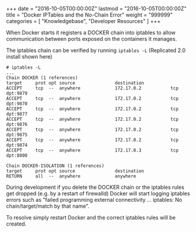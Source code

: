+++
date = "2016-10-05T00:00:00Z"
lastmod = "2016-10-05T00:00:00Z"
title = "Docker IPTables and the No-Chain Error"
weight = "999999"
categories = [ "Knowledgebase", "Developer Resources" ]
+++

When Docker starts it registers a DOCKER chain into iptables to allow communication between ports exposed on the
containers it manages.

The iptables chain can be verified by running `iptables -L` (Replicated 2.0 install shown here)

```
# iptables -L
...
Chain DOCKER (1 references)
target     prot opt source               destination         
ACCEPT     tcp  --  anywhere             172.17.0.2           tcp dpt:9879
ACCEPT     tcp  --  anywhere             172.17.0.2           tcp dpt:9878
ACCEPT     tcp  --  anywhere             172.17.0.2           tcp dpt:9877
ACCEPT     tcp  --  anywhere             172.17.0.2           tcp dpt:9876
ACCEPT     tcp  --  anywhere             172.17.0.2           tcp dpt:9875
ACCEPT     tcp  --  anywhere             172.17.0.2           tcp dpt:9874
ACCEPT     tcp  --  anywhere             172.17.0.3           tcp dpt:8800

Chain DOCKER-ISOLATION (1 references)
target     prot opt source               destination         
RETURN     all  --  anywhere             anywhere 
```

During development if you delete the DOCKER chain or the iptables rules get dropped (e.g. by a restart of 
firewalld) Docker will start logging iptables errors such as "failed programming external connectivity ... 
iptables: No chain/target/match by that name".

To resolve simply restart Docker and the correct iptables rules will be created.

